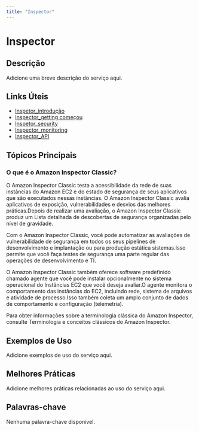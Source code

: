 ```yaml
---
title: "Inspector"
---
```


# Inspector

## Descrição

Adicione uma breve descrição do serviço aqui.

## Links Úteis

- [Inspetor_introdução](https://docs.aws.amazon.com/inspector/latest/userguide/inspector_introduction.html)
- [Inspector_getting começou](https://docs.aws.amazon.com/inspector/latest/userguide/inspector_getting-started.html)
- [Inspetor_security](https://docs.aws.amazon.com/inspector/latest/userguide/inspector_security.html)
- [Inspector_monitoring](https://docs.aws.amazon.com/inspector/latest/userguide/inspector_monitoring.html)
- [Inspector_API](https://docs.aws.amazon.com/inspector/latest/userguide/inspector_api.html)

## Tópicos Principais

### O que é o Amazon Inspector Classic?

O Amazon Inspector Classic testa a acessibilidade da rede de suas instâncias do Amazon EC2 e do estado de segurança de seus aplicativos que são executados nessas instâncias.
O Amazon Inspector Classic avalia aplicativos de exposição, vulnerabilidades e desvios das melhores práticas.Depois de realizar uma avaliação, o Amazon Inspector Classic produz um
Lista detalhada de descobertas de segurança organizadas pelo nível de gravidade.

Com o Amazon Inspector Classic, você pode automatizar as avaliações de vulnerabilidade de segurança em todos os seus pipelines de desenvolvimento e implantação ou para produção estática
sistemas.Isso permite que você faça testes de segurança uma parte regular das operações de desenvolvimento e TI.

O Amazon Inspector Classic também oferece software predefinido chamado agente que você pode instalar opcionalmente no sistema operacional do
Instâncias EC2 que você deseja avaliar.O agente monitora o comportamento das instâncias do EC2, incluindo rede, sistema de arquivos e atividade de processo.Isso também
coleta um amplo conjunto de dados de comportamento e configuração (telemetria).

Para obter informações sobre a terminologia clássica do Amazon Inspector, consulte Terminologia e conceitos clássicos do Amazon Inspector.

## Exemplos de Uso

Adicione exemplos de uso do serviço aqui.

## Melhores Práticas

Adicione melhores práticas relacionadas ao uso do serviço aqui.

## Palavras-chave

Nenhuma palavra-chave disponível.
